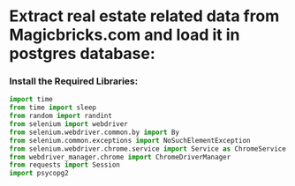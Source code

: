 # Extract real estate related data from Magicbricks.com and load it in postgres database:
### Install the Required Libraries:
```python
import time
from time import sleep
from random import randint
from selenium import webdriver
from selenium.webdriver.common.by import By
from selenium.common.exceptions import NoSuchElementException
from selenium.webdriver.chrome.service import Service as ChromeService
from webdriver_manager.chrome import ChromeDriverManager
from requests import Session
import psycopg2
```

